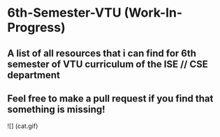 # 6th-Semester-VTU (Work-In-Progress)

## A list of all resources that i can find for 6th semester of VTU curriculum of the ISE // CSE department

## Feel free to make a pull request if you find that something is missing!

![] (cat.gif)
